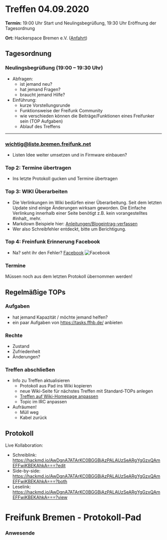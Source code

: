 # Treffen 04.09.2020

**Termin:** 19:00 Uhr Start und Neulingsbegrüßung, 19:30 Uhr Eröffnung der Tagesordnung

**Ort:** Hackerspace Bremen e.V. ([Anfahrt](https://www.hackerspace-bremen.de/anfahrt/))

## Tagesordnung
### Neulingsbegrüßung (19:00 – 19:30 Uhr)

- Abfragen:
    - ist jemand neu?
    - hat jemand Fragen?
    - braucht jemand Hilfe?
- Einführung:
    - kurze Vorstellungsrunde
    - Funktionsweise der Freifunk Community
    - wie verschieden können die Beiträge/Funktionen eines Freifunker sein (TOP Aufgaben)
    - Ablauf des Treffens

---

### wichtig@liste.bremen.freifunk.net
- Listen Idee weiter umsetzen und in Firmware einbauen?

### Top 2: Termine übertragen
- Ins letzte Protokoll gucken und Termine übertragen

### Top 3: WIKI Überarbeiten
- Die Verlinkungen im Wiki bedürfen einer Überarbeitung. Seit dem letzten Update sind einige Änderungen wirksam geworden. Die Einfache Verlinkung innerhalb einer Seite benötigt z.B. kein vorangestelltes \#inhalt_ mehr.
- Markdown Beispiele hier: [Anleitungen/Blogeintrag-verfassen](https://wiki.bremen.freifunk.net/Anleitungen/Blogeintrag-verfassen)
- Wer also Schreibfehler entdeckt, bitte um Berichtigung.

### Top 4: Freinfunk Erinnerung Facebook
- Na? seht ihr den Fehler?
[Facebook](https://cloud.ffhb.de/index.php/s/6AqFrKkb5fLJKxW/preview)
![Facebook](https://cloud.ffhb.de/index.php/s/6AqFrKkb5fLJKxW/preview)

### Termine
Müssen noch aus dem letzten Protokoll übernommen werden!

## Regelmäßige TOPs
### Aufgaben

- hat jemand Kapazität / möchte jemand helfen?
- ein paar Aufgaben von https://tasks.ffhb.de/ anbieten

### Rechte

- Zustand
- Zufriedenheit
- Änderungen?

### Treffen abschließen

- Info zu Treffen aktualisieren
  - Protokoll aus Pad ins Wiki kopieren
  - neue Wiki-Seite für nächstes Treffen mit Standard-TOPs anlegen
  - [Treffen auf Wiki-Homepage anpassen](https://wiki.bremen.freifunk.net/Home)
  - Topic im IRC anpassen
- Aufräumen!
  - Müll weg
  - Kabel zurück

## Protokoll

Live Kollaboration:

* Schreiblink: https://hackmd.io/AwDgnA7ATArKC0BGGBjAzPALAUzSeARgYgGzxQAmEFFwiKBEKAhkA===?edit
* Side-by-side: https://hackmd.io/AwDgnA7ATArKC0BGGBjAzPALAUzSeARgYgGzxQAmEFFwiKBEKAhkA===?both
* Leselink: https://hackmd.io/AwDgnA7ATArKC0BGGBjAzPALAUzSeARgYgGzxQAmEFFwiKBEKAhkA===?view

# Freifunk Bremen - Protokoll-Pad

### Anwesende
